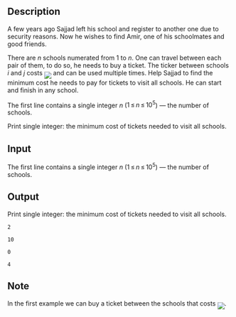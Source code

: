 ## Description

<div><p>A few years ago Sajjad left his school and register to another one due to security reasons. Now he wishes to find Amir, one of his schoolmates and good friends.</p><p>There are <span class="tex-span"><i>n</i></span> schools numerated from <span class="tex-span">1</span> to <span class="tex-span"><i>n</i></span>. One can travel between each pair of them, to do so, he needs to buy a ticket. The ticker between schools <span class="tex-span"><i>i</i></span> and <span class="tex-span"><i>j</i></span> costs <img align="middle" class="tex-formula" src="file://6OqhJ1Kv.png" style="max-width: 100.0%;max-height: 100.0%;"> and can be used multiple times. Help Sajjad to find the minimum cost he needs to pay for tickets to visit all schools. He can start and finish in any school.</p></div><div class="input-specification"><p>The first line contains a single integer <span class="tex-span"><i>n</i></span> (<span class="tex-span">1 ≤ <i>n</i> ≤ 10<sup class="upper-index">5</sup></span>)&nbsp;— the number of schools.</p></div><div class="output-specification"><p>Print single integer: the minimum cost of tickets needed to visit all schools.</p></div>

## Input

<p>The first line contains a single integer <span class="tex-span"><i>n</i></span> (<span class="tex-span">1 ≤ <i>n</i> ≤ 10<sup class="upper-index">5</sup></span>)&nbsp;— the number of schools.</p>

## Output

<p>Print single integer: the minimum cost of tickets needed to visit all schools.</p>





```input1
2

```




```input2
10

```




```output1
0

```




```output2
4

```



## Note

<p>In the first example we can buy a ticket between the schools that costs <img align="middle" class="tex-formula" src="file://yubgqZaM.png" style="max-width: 100.0%;max-height: 100.0%;">.</p>
